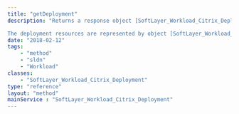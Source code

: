 ```yaml
---
title: "getDeployment"
description: "Returns a response object [SoftLayer_Workload_Citrix_Deployment_Response](reference/datatypes/SoftLayer_Workload_Citrix_Deployment_Response) which represents the CVAD deployment [SoftLayer_Workload_Citrix_Deployment](reference/datatypes/SoftLayer_Workload_Citrix_Deployment) together with all the resources ordered under the CVAD order. 

The deployment resources are represented by object [SoftLayer_Workload_Citrix_Deployment_Resource_Response](reference/datatypes/SoftLayer_Workload_Citrix_Deployment_Resource_Response). "
date: "2018-02-12"
tags:
    - "method"
    - "sldn"
    - "Workload"
classes:
    - "SoftLayer_Workload_Citrix_Deployment"
type: "reference"
layout: "method"
mainService : "SoftLayer_Workload_Citrix_Deployment"
---
```

